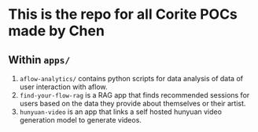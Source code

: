 # This is the repo for all Corite POCs made by Chen

## Within `apps/`

1. `aflow-analytics/` contains python scripts for data analysis of data of user interaction with aflow.
2. `find-your-flow-rag` is a RAG app that finds recommended sessions for users based on the data they provide about themselves or their artist.
3. `hunyuan-video` is an app that links a self hosted hunyuan video generation model to generate videos.
